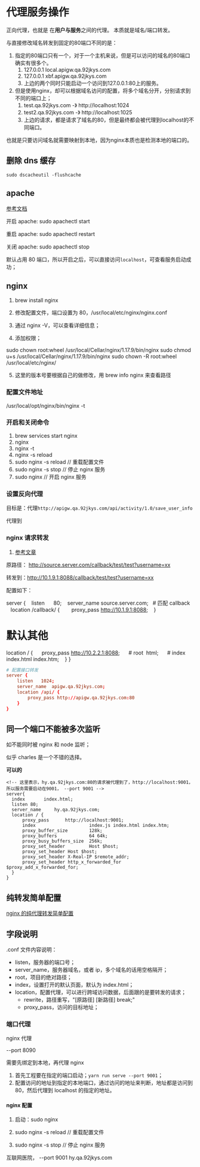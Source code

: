 # 代理服务操作

正向代理，也就是 在**用户与服务**之间的代理。
本质就是域名/端口转发。

与直接修改域名转发到固定的80端口不同的是：

1. 指定的80端口只有一个，对于一个主机来说，但是可以访问的域名的80端口确实有很多个。
   1. 127.0.0.1 local.apigw.qa.92jkys.com
   2. 127.0.0.1 xbf.apigw.qa.92jkys.com
   3. 上边的两个同时只能启动一个访问到127.0.0.1:80上的服务。
2. 但是使用nginx，却可以根据域名访问的配置，将多个域名分开，分别请求到不同的端口上；
   1. test.qa.92jkys.com -》 http://localhost:1024
   2. test2.qa.92jkys.com -》 http://localhost:1025
   3. 上边的请求，都是请求了域名的80，但是最终都会被代理到localhost的不同端口。

也就是只要访问域名就需要映射到本地，因为nginx本质也是检测本地的端口的。
## 删除 dns 缓存

`sudo dscacheutil -flushcache`

## apache

[参考文档](https://www.jianshu.com/p/24cda13b51a4)

开启 apache: sudo apachectl start

重启 apache: sudo apachectl restart

关闭 apache: sudo apachectl stop

默认占用 80 端口，所以开启之后，可以直接访问`localhost`，可查看服务启动成功；

## nginx

1. brew install nginx

2. 修改配置文件，端口设置为 80，/usr/local/etc/nginx/nginx.conf

3. 通过 nginx -V，可以查看详细信息；

4. 添加权限；

sudo chown root:wheel /usr/local/Cellar/nginx/1.17.9/bin/nginx
sudo chmod u+s /usr/local/Cellar/nginx/1.17.9/bin/nginx
sudo chown -R root:wheel /usr/local/etc/nginx/

5. 这里的版本号要根据自己的做修改，用 brew info nginx 来查看路径

### 配置文件地址

/usr/local/opt/nginx/bin/nginx -t

### 开启和关闭命令

1. brew services start nginx
2. nginx
3. nginx -t
4. nginx -s reload
5. sudo nginx -s reload // 重载配置文件
6. sudo nginx -s stop // 停止 nginx 服务
7. sudo nginx // 开启 nginx 服务

### 设置反向代理

目标是：代理`http://apigw.qa.92jkys.com/api/activity/1.0/save_user_info`

代理到

### nginx 请求转发

1. [参考文章](https://www.jianshu.com/p/66d3957c6698)

原路径： http://source.server.com/callback/test/test?username=xx

转发到：http://10.1.9.1:8088/callback/test/test?username=xx

配置如下：

server {
   listen      80;
   server_name source.server.com;
  # 匹配 callback
   location /callback/ {
       proxy_pass http://10.1.9.1:8088;
   }

# 默认其他

location / {
     proxy_pass http://10.2.2.1:8088;
     # root  html;
     # index  index.html index.htm;
   }
}

```conf
# 配置接口转发
server {
    listen   1024;
    server_name  apigw.qa.92jkys.com;
    location /api/ {
        proxy_pass http://apigw.qa.92jkys.com:80
    }
}
```

## 同一个端口不能被多次监听

如不能同时被 nginx 和 node 监听；

似乎 charles 是一个不错的选择。

**可以的**

```
<!-- 这里表示，hy.qa.92jkys.com:80的请求被代理到了，http://localhost:9001，所以服务需要启动在9001， --port 9001 -->
server{
  index       index.html;
  listen 80;
  server_name     hy.qa.92jkys.com;
  location / {
      proxy_pass      http://localhost:9001;
      index                    index.js index.html index.htm;
      proxy_buffer_size        128k;
      proxy_buffers            64 64k;
      proxy_busy_buffers_size  256k;
      proxy_set_header         Host $host;
      proxy_set_header Host $host;
      proxy_set_header X-Real-IP $remote_addr;
      proxy_set_header http_x_forwarded_for $proxy_add_x_forwarded_for;
  }
}
```

## 纯转发简单配置

[nginx 的纯代理转发简单配置](https://www.cnblogs.com/AdamChen/p/12431533.html)

## 字段说明

.conf 文件内容说明：

- listen，服务器的端口号；
- server_name，服务器域名，或者 ip，多个域名的话用空格隔开；
- root，项目的绝对路径；
- index，设置打开的默认页面，默认为 index.html；
- location，配置代理，可以进行跨域访问数据，后面跟的是要转发的请求；
  - rewrite，路径重写，"[原路径] [新路径] break;"
  - proxy_pass，访问的目标地址；



### 端口代理

​nginx 代理

--port 8090

需要先绑定到本地，再代理 nginx

1. 首先工程要在指定的端口启动；`yarn run serve --port 9001`；
2. 配置访问的地址到指定的本地端口，通过访问的地址来判断，地址都是访问到 80，然后代理到 localhost 的指定的地址。

#### nginx 配置

1. 启动：sudo nginx

2. sudo nginx -s reload // 重载配置文件

3. sudo nginx -s stop // 停止 nginx 服务

互联网医院， --port 9001 hy.qa.92jkys.com
